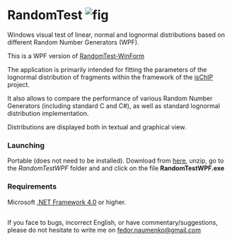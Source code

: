 # RandomTest ![fig](RandomTestWPF_solution/RandomTestWPF/RandomTestWPF.ico)
Windows visual test of linear, normal and lognormal distributions based on different Random Number Generators (WPF).

This is a WPF version of [RandomTest-WinForm](https://github.com/fnaumenko/RandomTest-Win)

The application is primarily intended for fitting the parameters of the lognormal distribution of fragments 
within the framework of the [isChIP](https://github.com/fnaumenko/isChIP) project.

It also allows to compare the performance of various Random Number Generators (including standard C and C#), 
as well as standard lognormal distribution implementation.

Distributions are displayed both in textual and graphical view.

### Launching
Portable (does not need to be installed). 
Download from [here](https://github.com/fnaumenko/RandomTest-WPF/releases/download/v1.0.0/RandomTestWPF-Windows-x64.zip), 
unzip, go to the *RandomTestWPF* folder and and click on the file **RandomTestWPF.exe**

### Requirements
Microsoft [.NET Framework 4.0](https://www.microsoft.com/en-us/download/details.aspx?id=17718) or higher.

##
If you face to bugs, incorrect English, or have commentary/suggestions, please do not hesitate to write me on fedor.naumenko@gmail.com
